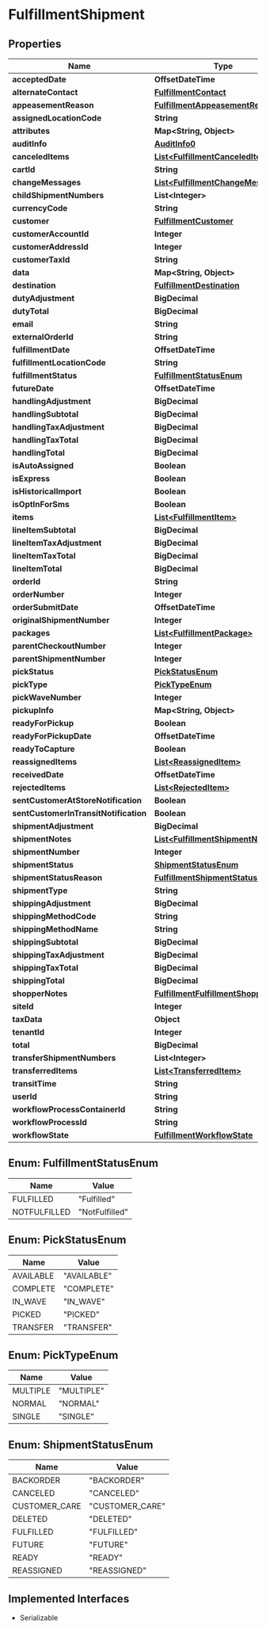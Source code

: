 

# FulfillmentShipment


## Properties

| Name | Type | Description | Notes |
|------------ | ------------- | ------------- | -------------|
|**acceptedDate** | **OffsetDateTime** |  |  [optional] |
|**alternateContact** | [**FulfillmentContact**](FulfillmentContact.md) |  |  [optional] |
|**appeasementReason** | [**FulfillmentAppeasementReason**](FulfillmentAppeasementReason.md) |  |  [optional] |
|**assignedLocationCode** | **String** |  |  [optional] |
|**attributes** | **Map&lt;String, Object&gt;** |  |  [optional] |
|**auditInfo** | [**AuditInfo0**](AuditInfo0.md) |  |  [optional] |
|**canceledItems** | [**List&lt;FulfillmentCanceledItem&gt;**](FulfillmentCanceledItem.md) |  |  [optional] |
|**cartId** | **String** |  |  [optional] |
|**changeMessages** | [**List&lt;FulfillmentChangeMessage&gt;**](FulfillmentChangeMessage.md) |  |  [optional] |
|**childShipmentNumbers** | **List&lt;Integer&gt;** |  |  [optional] |
|**currencyCode** | **String** |  |  [optional] |
|**customer** | [**FulfillmentCustomer**](FulfillmentCustomer.md) |  |  [optional] |
|**customerAccountId** | **Integer** |  |  [optional] |
|**customerAddressId** | **Integer** |  |  [optional] |
|**customerTaxId** | **String** |  |  [optional] |
|**data** | **Map&lt;String, Object&gt;** |  |  [optional] |
|**destination** | [**FulfillmentDestination**](FulfillmentDestination.md) |  |  [optional] |
|**dutyAdjustment** | **BigDecimal** |  |  [optional] |
|**dutyTotal** | **BigDecimal** |  |  [optional] |
|**email** | **String** |  |  [optional] |
|**externalOrderId** | **String** |  |  [optional] |
|**fulfillmentDate** | **OffsetDateTime** |  |  [optional] |
|**fulfillmentLocationCode** | **String** |  |  [optional] |
|**fulfillmentStatus** | [**FulfillmentStatusEnum**](#FulfillmentStatusEnum) |  |  [optional] |
|**futureDate** | **OffsetDateTime** |  |  [optional] |
|**handlingAdjustment** | **BigDecimal** |  |  [optional] |
|**handlingSubtotal** | **BigDecimal** |  |  [optional] |
|**handlingTaxAdjustment** | **BigDecimal** |  |  [optional] |
|**handlingTaxTotal** | **BigDecimal** |  |  [optional] |
|**handlingTotal** | **BigDecimal** |  |  [optional] |
|**isAutoAssigned** | **Boolean** |  |  [optional] |
|**isExpress** | **Boolean** |  |  [optional] |
|**isHistoricalImport** | **Boolean** |  |  [optional] |
|**isOptInForSms** | **Boolean** |  |  [optional] |
|**items** | [**List&lt;FulfillmentItem&gt;**](FulfillmentItem.md) |  |  [optional] |
|**lineItemSubtotal** | **BigDecimal** |  |  [optional] |
|**lineItemTaxAdjustment** | **BigDecimal** |  |  [optional] |
|**lineItemTaxTotal** | **BigDecimal** |  |  [optional] |
|**lineItemTotal** | **BigDecimal** |  |  [optional] |
|**orderId** | **String** |  |  |
|**orderNumber** | **Integer** |  |  |
|**orderSubmitDate** | **OffsetDateTime** |  |  [optional] |
|**originalShipmentNumber** | **Integer** |  |  [optional] |
|**packages** | [**List&lt;FulfillmentPackage&gt;**](FulfillmentPackage.md) |  |  [optional] |
|**parentCheckoutNumber** | **Integer** |  |  [optional] |
|**parentShipmentNumber** | **Integer** |  |  [optional] |
|**pickStatus** | [**PickStatusEnum**](#PickStatusEnum) |  |  [optional] |
|**pickType** | [**PickTypeEnum**](#PickTypeEnum) |  |  [optional] |
|**pickWaveNumber** | **Integer** |  |  [optional] |
|**pickupInfo** | **Map&lt;String, Object&gt;** |  |  [optional] |
|**readyForPickup** | **Boolean** |  |  [optional] |
|**readyForPickupDate** | **OffsetDateTime** |  |  [optional] |
|**readyToCapture** | **Boolean** |  |  [optional] |
|**reassignedItems** | [**List&lt;ReassignedItem&gt;**](ReassignedItem.md) |  |  [optional] |
|**receivedDate** | **OffsetDateTime** |  |  [optional] |
|**rejectedItems** | [**List&lt;RejectedItem&gt;**](RejectedItem.md) |  |  [optional] |
|**sentCustomerAtStoreNotification** | **Boolean** |  |  [optional] |
|**sentCustomerInTransitNotification** | **Boolean** |  |  [optional] |
|**shipmentAdjustment** | **BigDecimal** |  |  [optional] |
|**shipmentNotes** | [**List&lt;FulfillmentShipmentNote&gt;**](FulfillmentShipmentNote.md) |  |  [optional] |
|**shipmentNumber** | **Integer** |  |  [optional] |
|**shipmentStatus** | [**ShipmentStatusEnum**](#ShipmentStatusEnum) |  |  [optional] |
|**shipmentStatusReason** | [**FulfillmentShipmentStatusReason**](FulfillmentShipmentStatusReason.md) |  |  [optional] |
|**shipmentType** | **String** |  |  |
|**shippingAdjustment** | **BigDecimal** |  |  [optional] |
|**shippingMethodCode** | **String** |  |  [optional] |
|**shippingMethodName** | **String** |  |  [optional] |
|**shippingSubtotal** | **BigDecimal** |  |  [optional] |
|**shippingTaxAdjustment** | **BigDecimal** |  |  [optional] |
|**shippingTaxTotal** | **BigDecimal** |  |  [optional] |
|**shippingTotal** | **BigDecimal** |  |  [optional] |
|**shopperNotes** | [**FulfillmentFulfillmentShopperNotes**](FulfillmentFulfillmentShopperNotes.md) |  |  [optional] |
|**siteId** | **Integer** |  |  [optional] |
|**taxData** | **Object** |  |  [optional] |
|**tenantId** | **Integer** |  |  [optional] |
|**total** | **BigDecimal** |  |  |
|**transferShipmentNumbers** | **List&lt;Integer&gt;** |  |  [optional] |
|**transferredItems** | [**List&lt;TransferredItem&gt;**](TransferredItem.md) |  |  [optional] |
|**transitTime** | **String** |  |  [optional] |
|**userId** | **String** |  |  [optional] |
|**workflowProcessContainerId** | **String** |  |  [optional] |
|**workflowProcessId** | **String** |  |  [optional] |
|**workflowState** | [**FulfillmentWorkflowState**](FulfillmentWorkflowState.md) |  |  [optional] |



## Enum: FulfillmentStatusEnum

| Name | Value |
|---- | -----|
| FULFILLED | &quot;Fulfilled&quot; |
| NOTFULFILLED | &quot;NotFulfilled&quot; |



## Enum: PickStatusEnum

| Name | Value |
|---- | -----|
| AVAILABLE | &quot;AVAILABLE&quot; |
| COMPLETE | &quot;COMPLETE&quot; |
| IN_WAVE | &quot;IN_WAVE&quot; |
| PICKED | &quot;PICKED&quot; |
| TRANSFER | &quot;TRANSFER&quot; |



## Enum: PickTypeEnum

| Name | Value |
|---- | -----|
| MULTIPLE | &quot;MULTIPLE&quot; |
| NORMAL | &quot;NORMAL&quot; |
| SINGLE | &quot;SINGLE&quot; |



## Enum: ShipmentStatusEnum

| Name | Value |
|---- | -----|
| BACKORDER | &quot;BACKORDER&quot; |
| CANCELED | &quot;CANCELED&quot; |
| CUSTOMER_CARE | &quot;CUSTOMER_CARE&quot; |
| DELETED | &quot;DELETED&quot; |
| FULFILLED | &quot;FULFILLED&quot; |
| FUTURE | &quot;FUTURE&quot; |
| READY | &quot;READY&quot; |
| REASSIGNED | &quot;REASSIGNED&quot; |


## Implemented Interfaces

* Serializable


